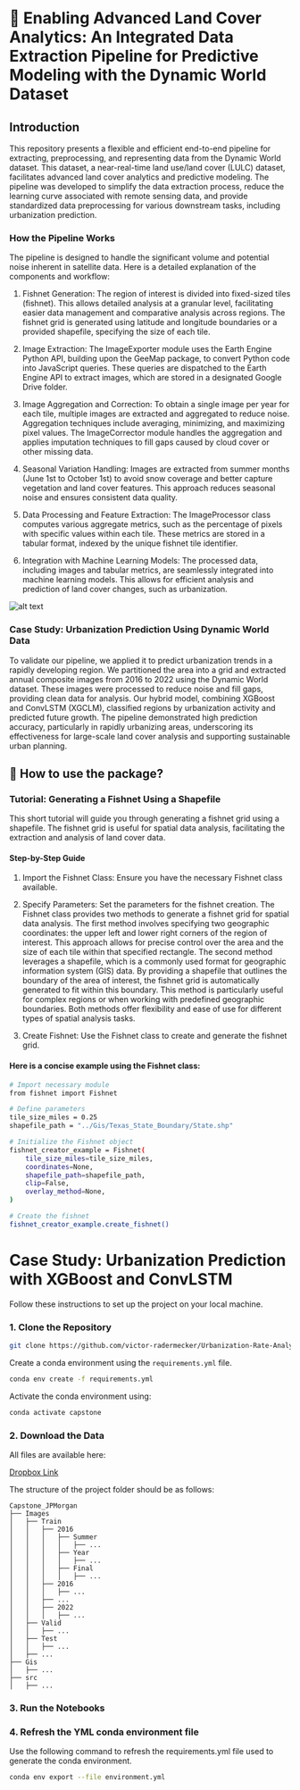 # 🌆 Enabling Advanced Land Cover Analytics: An Integrated Data Extraction Pipeline for Predictive Modeling with the Dynamic World Dataset

## Introduction
This repository presents a flexible and efficient end-to-end pipeline for extracting, preprocessing, and representing data from the Dynamic World dataset. This dataset, a near-real-time land use/land cover (LULC) dataset, facilitates advanced land cover analytics and predictive modeling. The pipeline was developed to simplify the data extraction process, reduce the learning curve associated with remote sensing data, and provide standardized data preprocessing for various downstream tasks, including urbanization prediction.

### How the Pipeline Works
The pipeline is designed to handle the significant volume and potential noise inherent in satellite data. Here is a detailed explanation of the components and workflow:

1. Fishnet Generation: The region of interest is divided into fixed-sized tiles (fishnet). This allows detailed analysis at a granular level, facilitating easier data management and comparative analysis across regions. The fishnet grid is generated using latitude and longitude boundaries or a provided shapefile, specifying the size of each tile.

2. Image Extraction: The ImageExporter module uses the Earth Engine Python API, building upon the GeeMap package, to convert Python code into JavaScript queries. These queries are dispatched to the Earth Engine API to extract images, which are stored in a designated Google Drive folder.

3. Image Aggregation and Correction: To obtain a single image per year for each tile, multiple images are extracted and aggregated to reduce noise. Aggregation techniques include averaging, minimizing, and maximizing pixel values. The ImageCorrector module handles the aggregation and applies imputation techniques to fill gaps caused by cloud cover or other missing data.

4. Seasonal Variation Handling: Images are extracted from summer months (June 1st to October 1st) to avoid snow coverage and better capture vegetation and land cover features. This approach reduces seasonal noise and ensures consistent data quality.

5. Data Processing and Feature Extraction: The ImageProcessor class computes various aggregate metrics, such as the percentage of pixels with specific values within each tile. These metrics are stored in a tabular format, indexed by the unique fishnet tile identifier.

6. Integration with Machine Learning Models: The processed data, including images and tabular metrics, are seamlessly integrated into machine learning models. This allows for efficient analysis and prediction of land cover changes, such as urbanization.

![alt text](https://github.com/victor-radermecker/AdvancedLandCoverAnalytics-Pipeline/blob/main/img/batching.jp?raw=true)



### Case Study: Urbanization Prediction Using Dynamic World Data

To validate our pipeline, we applied it to predict urbanization trends in a rapidly developing region. We partitioned the area into a grid and extracted annual composite images from 2016 to 2022 using the Dynamic World dataset. These images were processed to reduce noise and fill gaps, providing clean data for analysis. Our hybrid model, combining XGBoost and ConvLSTM (XGCLM), classified regions by urbanization activity and predicted future growth. The pipeline demonstrated high prediction accuracy, particularly in rapidly urbanizing areas, underscoring its effectiveness for large-scale land cover analysis and supporting sustainable urban planning.

## 🚀 How to use the package?

### Tutorial: Generating a Fishnet Using a Shapefile
This short tutorial will guide you through generating a fishnet grid using a shapefile. The fishnet grid is useful for spatial data analysis, facilitating the extraction and analysis of land cover data.

#### Step-by-Step Guide
1. Import the Fishnet Class:
Ensure you have the necessary Fishnet class available.

2. Specify Parameters:
Set the parameters for the fishnet creation. The Fishnet class provides two methods to generate a fishnet grid for spatial data analysis. The first method involves specifying two geographic coordinates: the upper left and lower right corners of the region of interest. This approach allows for precise control over the area and the size of each tile within that specified rectangle. The second method leverages a shapefile, which is a commonly used format for geographic information system (GIS) data. By providing a shapefile that outlines the boundary of the area of interest, the fishnet grid is automatically generated to fit within this boundary. This method is particularly useful for complex regions or when working with predefined geographic boundaries. Both methods offer flexibility and ease of use for different types of spatial analysis tasks.

3. Create Fishnet:
Use the Fishnet class to create and generate the fishnet grid.

#### Here is a concise example using the Fishnet class:

```bash
# Import necessary module
from fishnet import Fishnet

# Define parameters
tile_size_miles = 0.25
shapefile_path = "../Gis/Texas_State_Boundary/State.shp"

# Initialize the Fishnet object
fishnet_creator_example = Fishnet(
    tile_size_miles=tile_size_miles,
    coordinates=None,
    shapefile_path=shapefile_path,
    clip=False,
    overlay_method=None,
)

# Create the fishnet
fishnet_creator_example.create_fishnet()
```

# Case Study: Urbanization Prediction with XGBoost and ConvLSTM

Follow these instructions to set up the project on your local machine.

### 1. Clone the Repository

```bash
git clone https://github.com/victor-radermecker/Urbanization-Rate-Analysis-Through-Dynamic-World-Based-Video-Prediction.git
```

Create a conda environment using the `requirements.yml` file.

```bash
conda env create -f requirements.yml
```

Activate the conda environment using:

```bash
conda activate capstone
```

### 2. Download the Data

All files are available here:

[Dropbox Link](https://www.dropbox.com/scl/fo/i6r9qx73a0lervrd2crpk/h?dl=0&rlkey=g8twup5jtib6h3xnle353dvtg)

The structure of the project folder should be as follows:

```
Capstone_JPMorgan
├── Images
│   ├── Train
│   │   ├── 2016
│   │   │   ├── Summer
│   │   │   │   ├── ...
│   │   │   ├── Year
│   │   │   │   ├── ...
│   │   │   ├── Final
│   │   │   │   ├── ...
│   │   ├── 2016
│   │   │   ├── ...
│   │   ├── ...
│   │   ├── 2022
│   │   │   ├── ...
│   ├── Valid
│   │   ├── ...
│   ├── Test
│   │   ├── ...
│   ├── ...
├── Gis
│   ├── ...
├── src
│   ├── ...
```

### 3. Run the Notebooks

### 4. Refresh the YML conda environment file

Use the following command to refresh the requirements.yml file used to generate the conda environment.

```bash
conda env export --file environment.yml
```
